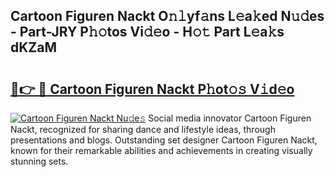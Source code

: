 ## Cartoon Figuren Nackt O𝚗𝚕yf𝚊ns L𝚎a𝚔ed N𝚞𝚍es - Part-JRY P𝚑𝚘tos Vi𝚍𝚎o - H𝚘𝚝 Part L𝚎a𝚔s dKZaM

# <h2><a href="http://kf22f1u.oniu.top/?m=Cartoon+Figuren+Nackt">🔗👉 🔴 Cartoon Figuren Nackt P𝚑ot𝚘𝚜 V𝚒d𝚎o</a></h2>

[![Cartoon Figuren Nackt Nu𝚍e𝚜](https://i.imgur.com/0qMVB7G.gif)](http://kf22f1u.oniu.top/?m=Cartoon+Figuren+Nackt)
Social media innovator Cartoon Figuren Nackt, recognized for sharing dance and lifestyle ideas, through presentations and blogs. Outstanding set designer Cartoon Figuren Nackt, known for their remarkable abilities and achievements in creating visually stunning sets.  
